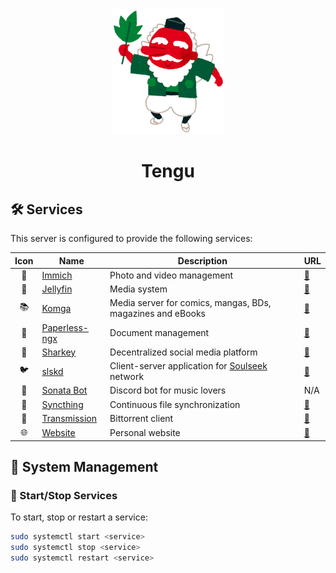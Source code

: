 <div align=center>
    <img src="../../_img/tengu.png" alt="Tengu" height="200"/>
    <h1>Tengu</h1>
</div>

## 🛠️ Services

This server is configured to provide the following services:

| Icon  | Name                                                | Description                                                                                 | URL                                         |
| :---: | --------------------------------------------------- | ------------------------------------------------------------------------------------------- | ------------------------------------------- |
|   📸   | [Immich](https://immich.app/)                       | Photo and video management                                                                  | [🔗](https://immich.educorreia932.dev)       |
|   🪼   | [Jellyfin](https://jellyfin.org/)                   | Media system                                                                                | [🔗](https://jellyfin.educorreia932.dev)     |
|   📚   | [Komga](https://komga.org/)                         | Media server for comics, mangas, BDs, magazines and eBooks                                  | [🔗](https://komga.educorreia932.dev/)       |
|   📄   | [Paperless-ngx](https://docs.paperless-ngx.com)     | Document management                                                                         | [🔗](https://paperless.educorreia932.dev)    |
|   🦈   | [Sharkey](https://joinsharkey.org/)                 | Decentralized social media platform                                                         | [🔗](https://tomobiki.city)                  |
|   🐦   | [slskd](https://github.com/slskd/slskd)             | Client-server application for [Soulseek](https://slskd.educorreia932.dev/downloads) network | [🔗](https://slsk.educorreia932.dev)         |
|   🎵   | [Sonata Bot](https://github.com/hsc00/sonata-bot)   | Discord bot for music lovers                                                                | N/A                                         |
|   🔄   | [Syncthing](https://syncthing.net/)                 | Continuous file synchronization                                                             | [🔗](https://syncthing.educorreia932.dev)    |
|   🧲   | [Transmission](https://transmissionbt.com/)         | Bittorrent client                                                                           | [🔗](https://transmission.educorreia932.dev) |
|   🌐   | [Website](https://github.com/Educorreia932/Website) | Personal website                                                                            | [🔗](https://educorreia932.dev)              |

## 📜 System Management

### 🚀 Start/Stop Services

To start, stop or restart a service:

```sh
sudo systemctl start <service>
sudo systemctl stop <service>
sudo systemctl restart <service>
```